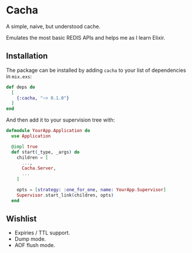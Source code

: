 # Cacha
A simple, naive, but understood cache.

Emulates the most basic REDIS APIs and helps me as I learn Elixir.

## Installation

The package can be installed by adding `cacha` to your list of dependencies in `mix.exs`:

```elixir
def deps do
  [
    {:cacha, "~> 0.1.0"}
  ]
end
```

And then add it to your supervision tree with:

```elixir
defmodule YourApp.Application do
  use Application

  @impl true
  def start(_type, _args) do
    children = [
      ...,
      Cacha.Server,
      ...
    ]

    opts = [strategy: :one_for_one, name: YourApp.Supervisor]
    Supervisor.start_link(children, opts)
  end
```

## Wishlist

* Expiries / TTL support.
* Dump mode.
* AOF flush mode.
